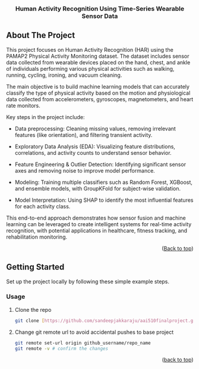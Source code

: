 <!-- PROJECT LOGO -->
<br />
<div align="center">

  <h3 align="center">Human Activity Recognition Using Time-Series Wearable Sensor Data</h3>

</div>

<!-- ABOUT THE PROJECT -->
## About The Project

This project focuses on Human Activity Recognition (HAR) using the PAMAP2 Physical Activity Monitoring dataset. The dataset includes sensor data collected from wearable devices placed on the hand, chest, and ankle of individuals performing various physical activities such as walking, running, cycling, ironing, and vacuum cleaning.

The main objective is to build machine learning models that can accurately classify the type of physical activity based on the motion and physiological data collected from accelerometers, gyroscopes, magnetometers, and heart rate monitors.

Key steps in the project include:

* Data preprocessing: Cleaning missing values, removing irrelevant features (like orientation), and filtering transient activity.

* Exploratory Data Analysis (EDA): Visualizing feature distributions, correlations, and activity counts to understand sensor behavior.

* Feature Engineering & Outlier Detection: Identifying significant sensor axes and removing noise to improve model performance.

* Modeling: Training multiple classifiers such as Random Forest, XGBoost, and ensemble models, with GroupKFold for subject-wise validation.

* Model Interpretation: Using SHAP to identify the most influential features for each activity class.

This end-to-end approach demonstrates how sensor fusion and machine learning can be leveraged to create intelligent systems for real-time activity recognition, with potential applications in healthcare, fitness tracking, and rehabilitation monitoring.

<p align="right">(<a href="#readme-top">Back to top</a>)</p>


<!-- GETTING STARTED -->
## Getting Started

Set up the project locally by following these simple example steps.

### Usage

1. Clone the repo
   ```sh
   git clone [https://github.com/sandeepjakkaraju/aai510finalproject.git]
   ```
2. Change git remote url to avoid accidental pushes to base project
   ```sh
   git remote set-url origin github_username/repo_name
   git remote -v # confirm the changes
   ```

<p align="right">(<a href="#readme-top">back to top</a>)</p>
